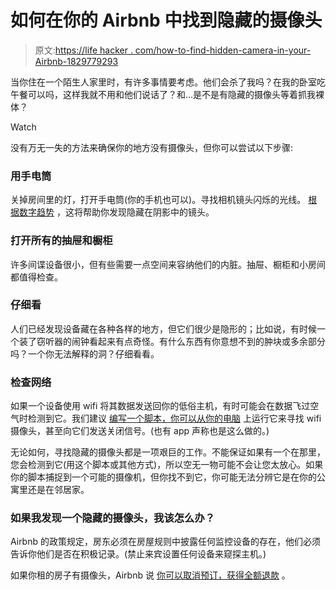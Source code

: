 # 如何在你的 Airbnb 中找到隐藏的摄像头

> 原文:[https://life hacker . com/how-to-find-hidden-camera-in-your-Airbnb-1829779293](https://lifehacker.com/how-to-find-hidden-cameras-in-your-airbnb-1829779293)

当你住在一个陌生人家里时，有许多事情要考虑。他们会杀了我吗？在我的卧室吃午餐可以吗，这样我就不用和他们说话了？和...是不是有隐藏的摄像头等着抓我裸体？

Watch

没有万无一失的方法来确保你的地方没有摄像头，但你可以尝试以下步骤:

### 用手电筒

关掉房间里的灯，打开手电筒(你的手机也可以)。寻找相机镜头闪烁的光线。 [根据数字趋势](https://www.digitaltrends.com/home/how-to-find-hidden-cameras/) ，这将帮助你发现隐藏在阴影中的镜头。

### 打开所有的抽屉和橱柜

许多间谍设备很小，但有些需要一点空间来容纳他们的内脏。抽屉、橱柜和小房间都值得检查。

### **仔细看**

人们已经发现设备藏在各种各样的地方，但它们很少是隐形的；比如说，有时候一个装了窃听器的闹钟看起来有点奇怪。有什么东西有你意想不到的肿块或多余部分吗？一个你无法解释的洞？仔细看看。

### 检查网络

如果一个设备使用 wifi 将其数据发送回你的低俗主机，有时可能会在数据飞过空气时检测到它。我们建议 [编写一个脚本，你可以从你的电脑](https://lifehacker.com/detect-and-disable-an-airbnbs-hidden-wi-fi-cameras-with-1752817084) 上运行它来寻找 wifi 摄像头，甚至向它们发送关闭信号。(也有 app 声称也是这么做的。)

无论如何，寻找隐藏的摄像头都是一项艰巨的工作。不能保证如果有一个在那里，您会检测到它(用这个脚本或其他方式)，所以空无一物可能不会让您太放心。如果你的脚本捕捉到一个可能的摄像机，但你找不到它，你可能无法分辨它是在你的公寓里还是在邻居家。

### 如果我发现一个隐藏的摄像头，我该怎么办？

Airbnb 的政策规定，房东必须在房屋规则中披露任何监控设备的存在，他们必须告诉你他们是否在积极记录。(禁止来宾设置任何设备来窥探主机。)

如果你租的房子有摄像头，Airbnb 说 [你可以取消预订，获得全额退款](https://www.airbnb.com/help/article/887/what-are-airbnb-s-rules-about-electronic-surveillance-devices-in-listings?ibbe=0) 。
